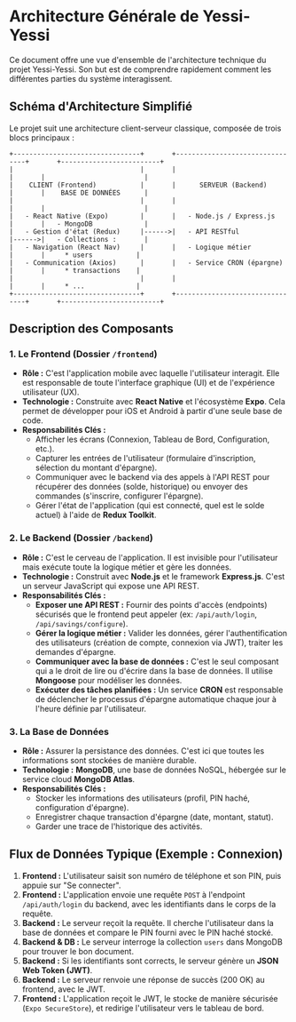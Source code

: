 # Architecture Générale de Yessi-Yessi

Ce document offre une vue d'ensemble de l'architecture technique du projet Yessi-Yessi. Son but est de comprendre rapidement comment les différentes parties du système interagissent.

## Schéma d'Architecture Simplifié

Le projet suit une architecture client-serveur classique, composée de trois blocs principaux :

```
+--------------------------------+       +--------------------------------+       +-------------------------+
|                                |       |                                |       |                         |
|    CLIENT (Frontend)           |       |      SERVEUR (Backend)         |       |    BASE DE DONNÉES      |
|                                |       |                                |       |                         |
|   - React Native (Expo)        |       |   - Node.js / Express.js       |       |   - MongoDB             |
|   - Gestion d'état (Redux)     |------>|   - API RESTful                |------>|   - Collections :       |
|   - Navigation (React Nav)     |       |   - Logique métier             |       |     * users           |
|   - Communication (Axios)      |       |   - Service CRON (épargne)     |       |     * transactions    |
|                                |       |                                |       |     * ...             |
+--------------------------------+       +--------------------------------+       +-------------------------+
```

## Description des Composants

### 1. Le Frontend (Dossier `/frontend`)

- **Rôle :** C'est l'application mobile avec laquelle l'utilisateur interagit. Elle est responsable de toute l'interface graphique (UI) et de l'expérience utilisateur (UX).
- **Technologie :** Construite avec **React Native** et l'écosystème **Expo**. Cela permet de développer pour iOS et Android à partir d'une seule base de code.
- **Responsabilités Clés :**
  - Afficher les écrans (Connexion, Tableau de Bord, Configuration, etc.).
  - Capturer les entrées de l'utilisateur (formulaire d'inscription, sélection du montant d'épargne).
  - Communiquer avec le backend via des appels à l'API REST pour récupérer des données (solde, historique) ou envoyer des commandes (s'inscrire, configurer l'épargne).
  - Gérer l'état de l'application (qui est connecté, quel est le solde actuel) à l'aide de **Redux Toolkit**.

### 2. Le Backend (Dossier `/backend`)

- **Rôle :** C'est le cerveau de l'application. Il est invisible pour l'utilisateur mais exécute toute la logique métier et gère les données.
- **Technologie :** Construit avec **Node.js** et le framework **Express.js**. C'est un serveur JavaScript qui expose une API REST.
- **Responsabilités Clés :**
  - **Exposer une API REST :** Fournir des points d'accès (endpoints) sécurisés que le frontend peut appeler (ex: `/api/auth/login`, `/api/savings/configure`).
  - **Gérer la logique métier :** Valider les données, gérer l'authentification des utilisateurs (création de compte, connexion via JWT), traiter les demandes d'épargne.
  - **Communiquer avec la base de données :** C'est le seul composant qui a le droit de lire ou d'écrire dans la base de données. Il utilise **Mongoose** pour modéliser les données.
  - **Exécuter des tâches planifiées :** Un service **CRON** est responsable de déclencher le processus d'épargne automatique chaque jour à l'heure définie par l'utilisateur.

### 3. La Base de Données

- **Rôle :** Assurer la persistance des données. C'est ici que toutes les informations sont stockées de manière durable.
- **Technologie :** **MongoDB**, une base de données NoSQL, hébergée sur le service cloud **MongoDB Atlas**.
- **Responsabilités Clés :**
  - Stocker les informations des utilisateurs (profil, PIN haché, configuration d'épargne).
  - Enregistrer chaque transaction d'épargne (date, montant, statut).
  - Garder une trace de l'historique des activités.

## Flux de Données Typique (Exemple : Connexion)

1.  **Frontend :** L'utilisateur saisit son numéro de téléphone et son PIN, puis appuie sur "Se connecter".
2.  **Frontend :** L'application envoie une requête `POST` à l'endpoint `/api/auth/login` du backend, avec les identifiants dans le corps de la requête.
3.  **Backend :** Le serveur reçoit la requête. Il cherche l'utilisateur dans la base de données et compare le PIN fourni avec le PIN haché stocké.
4.  **Backend & DB :** Le serveur interroge la collection `users` dans MongoDB pour trouver le bon document.
5.  **Backend :** Si les identifiants sont corrects, le serveur génère un **JSON Web Token (JWT)**.
6.  **Backend :** Le serveur renvoie une réponse de succès (200 OK) au frontend, avec le JWT.
7.  **Frontend :** L'application reçoit le JWT, le stocke de manière sécurisée (`Expo SecureStore`), et redirige l'utilisateur vers le tableau de bord.
